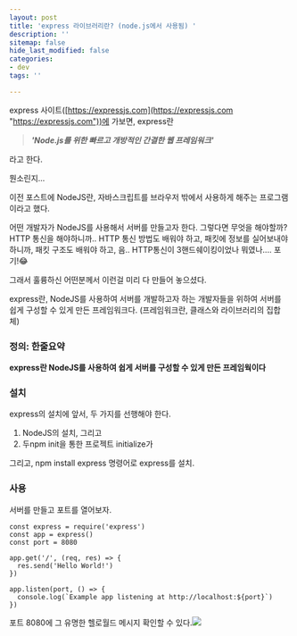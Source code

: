 ```yaml
---
layout: post
title: 'express 라이브러리란? (node.js에서 사용됨) '
description: ''
sitemap: false
hide_last_modified: false
categories:
- dev
tags: ''

---
```

express 사이트([https://expressjs.com](https://expressjs.com "https://expressjs.com"))에 가보면, express란

> **_'Node.js를 위한 빠르고 개방적인 간결한 웹 프레임워크'_**

라고 한다.

뭔소린지...

이전 포스트에 NodeJS란, 자바스크립트를 브라우저 밖에서 사용하게 해주는 프로그램이라고 했다.

어떤 개발자가 NodeJS를 사용해서 서버를 만들고자 한다. 그렇다면 무엇을 해야할까? HTTP 통신을 해야하니까.. HTTP 통신 방법도 배워야 하고, 패킷에 정보를 실어보내야 하니까, 패킷 구조도 배워야 하고, 음.. HTTP통신이 3핸드쉐이킹이었나 뭐였나.... 포기!😂

그래서 훌륭하신 어떤분께서 이런걸 미리 다 만들어 놓으셨다.

express란, NodeJS를 사용하여 서버를 개발하고자 하는 개발자들을 위하여 서버를 쉽게 구성할 수 있게 만든 프레임워크다. (프레임워크란, 클래스와 라이브러리의 집합체)

### 정의: 한줄요약

**express란 NodeJS를 사용하여 쉽게 서버를 구성할 수 있게 만든 프레임웍이다**

### 설치

express의 설치에 앞서, 두 가지를 선행해야 한다.

1. NodeJS의 설치, 그리고
2. 두npm init을 통한 프로젝트 initialize가

그리고, npm install express 명령어로 express를 설치.

### 사용

서버를 만들고 포트를 열어보자.

    const express = require('express')
    const app = express()
    const port = 8080
    
    app.get('/', (req, res) => {
      res.send('Hello World!')
    })
    
    app.listen(port, () => {
      console.log(`Example app listening at http://localhost:${port}`)
    })

포트 8080에 그 유명한 헬로월드 메시지 확인할 수 있다.![](https://velog.velcdn.com/images%2Fmadpotato1713%2Fpost%2F1cc08d2e-5309-4a82-815d-2abf6add5b4e%2Fimage.png)